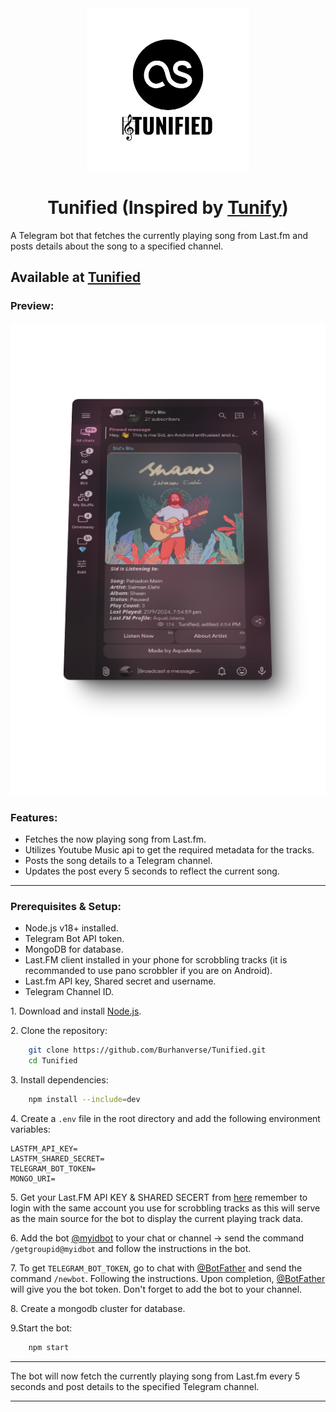 <div align="center">
  <img src="https://github.com/Burhanverse/assets/blob/main/Tuneified.png" width="260" height="260">
</div>
<h1 align="center">Tunified (Inspired by <a href="https://github.com/Runixe786/Tunify">Tunify</a>)
</h1> 
A Telegram bot that fetches the currently playing song from Last.fm and posts details about the song to a specified channel.

Available at <a href="https://t.me/tunifiedxbot">Tunified</a>
---
### Preview:
<div align="center">
  <img src="https://github.com/Burhanverse/assets/blob/main/Tunified_demo.png">
</div>

### Features:

- Fetches the now playing song from Last.fm.
- Utilizes Youtube Music api to get the required metadata for the tracks.
- Posts the song details to a Telegram channel.
- Updates the post every 5 seconds to reflect the current song.

---

### Prerequisites & Setup:
- Node.js v18+ installed.
- Telegram Bot API token.
- MongoDB for database.
- Last.FM client installed in your phone for scrobbling tracks (it is recommanded to use pano scrobbler if you are on Android).
- Last.fm API key, Shared secret and username.
- Telegram Channel ID.

1\. Download and install [Node.js](https://nodejs.org/en/download/).

2\. Clone the repository:
```bash
    git clone https://github.com/Burhanverse/Tunified.git
    cd Tunified
```
3\. Install dependencies:
```bash
    npm install --include=dev
```
4\. Create a `.env` file in the root directory and add the following environment variables:
```env
LASTFM_API_KEY=
LASTFM_SHARED_SECRET=
TELEGRAM_BOT_TOKEN=
MONGO_URI=
```
5\. Get your Last.FM API KEY & SHARED SECERT from [here](https://www.last.fm/api/account/create) remember to login with the same account you use for scrobbling tracks as this will serve as the main source for the bot to display the current playing track data.

6\. Add the bot [@myidbot](https://t.me/myidbot) to your chat or channel → send the command `/getgroupid@myidbot` and follow the instructions in the bot.

7\. To get `TELEGRAM_BOT_TOKEN`, go to chat with [@BotFather](https://t.me/BotFather) and send the command `/newbot`. Following the instructions. Upon completion, [@BotFather](https://t.me/BotFather) will give you the bot token. Don't forget to add the bot to your channel.

8\. Create a mongodb cluster for database.

9\.Start the bot:
```bash
    npm start
```
---

The bot will now fetch the currently playing song from Last.fm every 5 seconds and post details to the specified Telegram channel.

---
